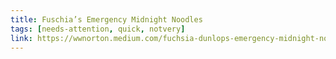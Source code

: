 ```yaml
---
title: Fuschia’s Emergency Midnight Noodles
tags: [needs-attention, quick, notvery]
link: https://wwnorton.medium.com/fuchsia-dunlops-emergency-midnight-noodles-c2f2d04e87af
---
```



